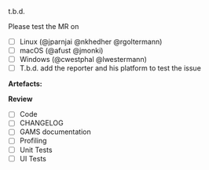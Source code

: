 t.b.d.

Please test the MR on

- [ ] Linux (@jparnjai @nkhedher @rgoltermann)
- [ ] macOS (@afust @jmonki)
- [ ] Windows (@cwestphal @lwestermann)
- [ ] T.b.d. add the reporter and his platform to test the issue

**Artefacts:** 

**Review**
- [ ] Code
- [ ] CHANGELOG
- [ ] GAMS documentation
- [ ] Profiling
- [ ] Unit Tests
- [ ] UI Tests

